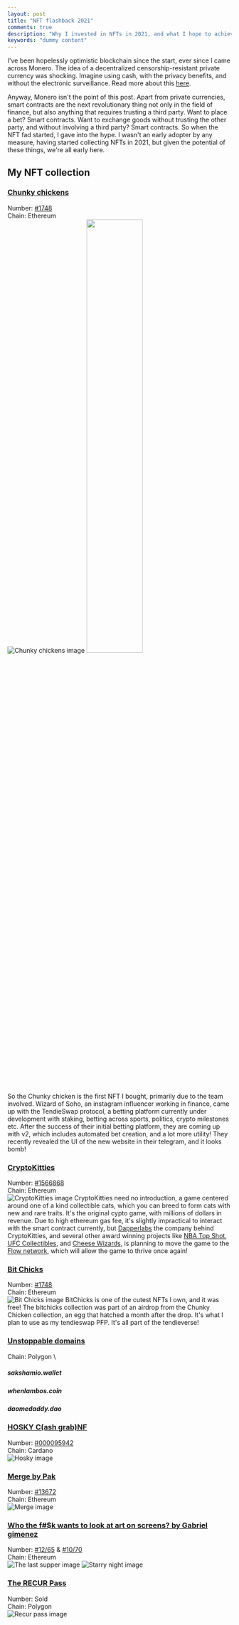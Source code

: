 ```yaml
---
layout: post
title: "NFT flashback 2021"
comments: true
description: "Why I invested in NFTs in 2021, and what I hope to achieve in 2022."
keywords: "dummy content"
---
```


I've been hopelessly optimistic blockchain since the start, ever since I came across Monero. The idea of a decentralized censorship-resistant private currency was shocking. Imagine using cash, with the privacy benefits, and without the electronic surveillance. Read more about this [here](https://www.getmonero.org/get-started/what-is-monero/).

Anyway, Monero isn't the point of this post. Apart from private currencies, smart contracts are the next revolutionary thing not only in the field of finance, but also anything that requires trusting a third party. Want to place a bet? Smart contracts. Want to exchange goods without trusting the other party, and without involving a third party? Smart contracts. So when the NFT fad started, I gave into the hype. I wasn't an early adopter by any measure, having started collecting NFTs in 2021, but given the potential of these things, we're all early here. 

## My NFT collection
### [Chunky chickens](https://opensea.io/collection/chunkychickens-v2) 
Number: [#1748](https://opensea.io/assets/0x06c6db12875e254a0e0c7259c7d4993e017edc80/1748) \
Chain: Ethereum \
![Chunky chickens image](https://raw.githubusercontent.com/sakshamio/thinkspace/gh-pages/assets/images/chunky.png)
<img src="https://raw.githubusercontent.com/sakshamio/thinkspace/gh-pages/assets/images/chunky.png" width="50%" height="50%" />

So the Chunky chicken is the first NFT I bought, primarily due to the team involved. Wizard of Soho, an instagram influencer working in finance, came up with the TendieSwap protocol, a betting platform currently under development with staking, betting across sports, politics, crypto milestones etc. After the success of their initial betting platform, they are coming up with v2, which includes automated bet creation, and a lot more utility! They recently revealed the UI of the new website in their telegram, and it looks bomb!

### [CryptoKitties](https://www.cryptokitties.co/)
Number: [#1566868](https://opensea.io/assets/0x06012c8cf97bead5deae237070f9587f8e7a266d/1566868) \
Chain: Ethereum \
![CryptoKitties image](https://raw.githubusercontent.com/sakshamio/thinkspace/gh-pages/assets/images/kitty.png)
CryptoKitties need no introduction, a game centered around one of a kind collectible cats, which you can breed to form cats with new and rare traits. It's the original cypto game, with millions of dollars in revenue. Due to high ethereum gas fee, it's slightly impractical to interact with the smart contract currently, but [Dapperlabs](https://www.dapperlabs.com/) the company behind CryptoKitties, and several other award winning projects like [NBA Top Shot](https://nbatopshot.com/), [UFC Collectibles](https://ufc.onflow.org/), and [Cheese Wizards](https://www.cheezewizards.com/), is planning to move the game to the [Flow network](https://www.onflow.org/), which will allow the game to thrive once again!

### [Bit Chicks](https://opensea.io/collection/bitchicks)
Number: [#1748](https://opensea.io/assets/0x44a5c42f43aefa535a964e9b7050e6216b023a7c/1748) \
Chain: Ethereum \
![Bit Chicks image](https://raw.githubusercontent.com/sakshamio/thinkspace/gh-pages/assets/images/bitchicks.png)
BitChicks is one of the cutest NFTs I own, and it was free! The bitchicks collection was part of an airdrop from the Chunky Chicken collection, an egg that hatched a month after the drop. It's what I plan to use as my tendieswap PFP. It's all part of the tendieverse!

### [Unstoppable domains](https://unstoppabledomains.com/) 
Chain: Polygon \
##### sakshamio.wallet
##### whenlambos.coin
##### daomedaddy.dao

### [HOSKY C(ash grab)NF](https://hosky.io/)
Number: [#000095942](https://pool.pm/a5bb0e5bb275a573d744a021f9b3bff73595468e002755b447e01559.HOSKYCashGrab000095942) \
Chain: Cardano \
![Hosky image](https://raw.githubusercontent.com/sakshamio/thinkspace/gh-pages/assets/images/hosky.jpg)


### [Merge by Pak](https://niftygateway.com/collections/pakmerge)
Number: [#13672](https://niftygateway.com/marketplace/item/0xc3f8a0f5841abff777d3eefa5047e8d413a1c9ab/13672) \
Chain: Ethereum \
![Merge image](https://raw.githubusercontent.com/sakshamio/thinkspace/gh-pages/assets/images/6f1e7939-be32-4a7a-897b-94c051a22bf6.svg)


### [Who the f#$k wants to look at art on screens? by Gabriel gimenez](https://niftygateway.com/marketplace?collection=0xc54d50d125dac1d76c96465531ef74b7d3fb17d0)
Number: [#12/65](https://niftygateway.com/marketplace/item/0xc54d50d125dac1d76c96465531ef74b7d3fb17d0/28800040012) & [#10/70](https://niftygateway.com/marketplace/item/0xc54d50d125dac1d76c96465531ef74b7d3fb17d0/28800050010) \
Chain: Ethereum \
![The last supper image](https://raw.githubusercontent.com/sakshamio/thinkspace/gh-pages/assets/images/TheLastSupper.jpg)
![Starry night image](https://raw.githubusercontent.com/sakshamio/thinkspace/gh-pages/assets/images/StarryNight.jpg)

### [The RECUR Pass](https://pass.recurforever.com/)
Number: Sold \
Chain: Polygon \
![Recur pass image](https://raw.githubusercontent.com/sakshamio/thinkspace/gh-pages/assets/images/recur.png)

